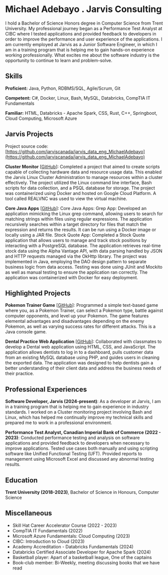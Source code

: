 # Michael Adebayo . Jarvis Consulting

I hold a Bachelor of Science Honors degree in Computer Science from Trent University. My professional journey began as a Performance Test Analyst at CIBC where I tested applications and provided feedback to developers in order to improve the performance and user experience of the applications. I am currently employed at Jarvis as a Junior Software Engineer, in which I am in a training program that is helping me to gain hands-on experience working professionally. What excites me about the software industry is the opportunity to continue to learn and problem-solve.


## Skills

**Proficient:** Java, Python, RDBMS/SQL, Agile/Scrum, Git

**Competent:** C#, Docker, Linux, Bash, MySQL, Databricks, CompTIA IT Fundamentals

**Familiar:** HTML, Databricks - Apache Spark, CSS, Rust, C++, Springboot, Cloud Computing, Microsoft Azure


## Jarvis Projects

Project source code: [https://github.com/jarviscanada/jarvis_data_eng_MichaelAdebayo](https://github.com/jarviscanada/jarvis_data_eng_MichaelAdebayo)


**Cluster Monitor** [[GitHub](https://github.com/jarviscanada/jarvis_data_eng_MichaelAdebayo/tree/masterhttps://github.com/jarviscanada/jarvis_data_eng_MichaelAdebayo/blob/main/linux_sql)]: Completed a project that aimed to create scripts capable of collecting hardware data and resource usage data. This enabled the Jarvis Linux Cluster Administration to manage resources within a cluster effectively. The project utilized the Linux command line interface, Bash scripts for data collection, and a PSQL database for storage. The project was containerized using Docker and hosted on Google Cloud Platform. A tool called REALVNC was used to view the virtual machine.


**Core Java Apps** [[GitHub](https://github.com/jarviscanada/jarvis_data_eng_MichaelAdebayo/tree/masterhttps://github.com/jarviscanada/jarvis_data_eng_MichaelAdebayo/blob/main/core_java)]: Core Java Apps:
Grep App: Developed an application mimicking the Linux grep command, allowing users to search for matching strings within files using regular expressions. The application recursively searches within a target directory for files that match the expression and returns the results. It can be run using a Docker image or locally using a JAR file.
Stock Quote App: Completed a Stock Quote application that allows users to manage and track stock positions by interacting with a PostgreSQL database. The application retrieves real-time stock data using the Alpha Vantage API, with data parsing handled by JSON and HTTP requests managed via the OkHttp library. The project was implemented in Java, employing the DAO design pattern to separate business logic from data access. Testing was done using JUnit and Mockito as well as manual testing to ensure the application ran correctly. The application was containerized with Docker for easy deployment.



## Highlighted Projects
**Pokemon Trainer Game** [[GitHub](https://github.com/MichaelAdebayo/Pokemon_Project)]: Programmed a simple text-based game where you, as a Pokemon Trainer, can select a Pokemon type, battle against computer opponents, and level up your Pokemon. The game features elemental advantages and disadvantages depending on the enemy Pokemon, as well as varying success rates for different attacks. This is a Java console game.


**Dental Practice Web Application** [[GitHub](https://github.com/MichaelAdebayo/SchoolProject)]: Collaborated with classmates to develop a Dental web application using HTML, CSS, and JavaScript. The application allows dentists to log in to a dashboard, pulls customer data from an existing MySQL database using PHP, and guides users in cleaning the exported data. The application was designed to help dentists gain a better understanding of their client data and address the business needs of their practice.



## Professional Experiences

**Software Developer, Jarvis (2024-present)**: As a developer at Jarvis, I am in a training program that is helping me to gain experience in industry standards. I worked on a Cluster monitoring project involving Bash and Linux, which has helped me continually improve my technical skills and prepared me to work in a professional environment.


**Performance Test Analyst, Canadian Imperial Bank of Commerce (2022 - 2023)**: Conducted performance testing and analysis on software applications and provided feedback to developers when necessary to improve applications. Tested use cases both manually and using scripting software like Unified Functional Testing (UFT). Provided reports to management using Microsoft Excel and discussed any abnormal testing results.



## Education
**Trent University (2018-2023)**, Bachelor of Science in Honours, Computer Science


## Miscellaneous
- Skill Hat Career Accelerator Course (2022 - 2023)
- CompTIA IT Fundamentals (2022)
- Microsoft Azure Fundamentals: Cloud Computing (2023)
- CIBC: Introduction to Cloud (2023)
-  Academy Accreditation - Databricks Fundamentals (2024)
- Databricks Certified Associate Developer for Apache Spark (2024)
- Basketball player: Apart of a basketball league, One of the captains
- Book-club member: Bi-Weekly, meeting discussing books that we have read
